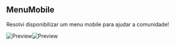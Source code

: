 ## MenuMobile
Resolvi disponibilizar um menu mobile para ajudar a comunidade!

![Preview](https://github.com/LipzDev/MenuMobile/blob/master/preview1.png)![Preview](https://github.com/LipzDev/MenuMobile/blob/master/preview2.png)
